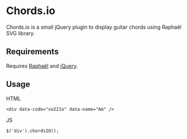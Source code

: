 Chords.io
=======

Chords.io is a small jQuery plugin to display guitar chords using Raphaël SVG library.

Requirements
------------

Requires [Raphaël](http://raphaeljs.com/) and [jQuery](http://www.jquery.com).

Usage
-----

HTML

    <div data-code="xo221o" data-name="Am" />

JS

    $('div').chordsIO();
